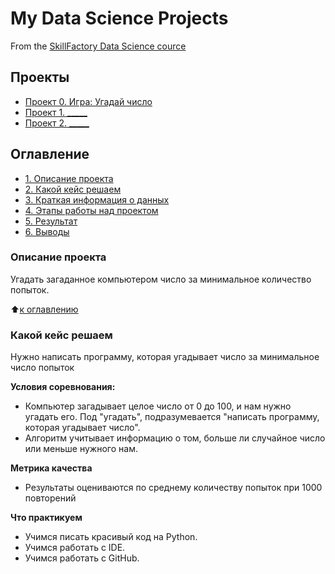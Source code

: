# My Data Science Projects
From the [SkillFactory Data Science cource](https://skillfactory.ru/data-scientist)

## Проекты

- [Проект 0. Игра: Угадай число](https://github.com/Sphexxx/sf_data_science/tree/main/project_0)
- [Проект 1. _____](_____)
- [Проект 2. _____](_____)

## Оглавление
* [1. Описание проекта](https://github.com/Sphexxx/sf_data_science/blob/main/project_0/README.md#Описание-проекта)
* [2. Какой кейс решаем](https://github.com/Sphexxx/sf_data_science/blob/main/project_0/README.md#Какой-кейс-решаем)
* [3. Краткая информация о данных](https://github.com/Sphexxx/sf_data_science/blob/main/project_0/README.md#Краткая-информация-о-данных)
* [4. Этапы работы над проектом](https://github.com/Sphexxx/sf_data_science/blob/main/project_0/README.md#Этапы-работы-над-проектом)
* [5. Результат](https://github.com/Sphexxx/sf_data_science/blob/main/project_0/README.md#Результат)
* [6. Выводы](https://github.com/Sphexxx/sf_data_science/blob/main/project_0/README.md#Выводы)

### Описание проекта
Угадать загаданное компьютером число за минимальное количество попыток.

:arrow_up:[к оглавлению]()

### Какой кейс решаем
Нужно написать программу, которая угадывает число за минимальное число попыток

**Условия соревнования:**
- Компьютер загадывает целое число от 0 до 100, и нам нужно угадать его. Под "угадать", подразумевается "написать программу, которая угадывает число".
- Алгоритм учитывает информацию о том, больше ли случайное число или меньше нужного нам.

**Метрика качества**
- Результаты оцениваются по среднему количеству попыток при 1000 повторений

**Что практикуем**
- Учимся писать красивый код на Python.
- Учимся работать с IDE.
- Учимся работать с GitHub.


